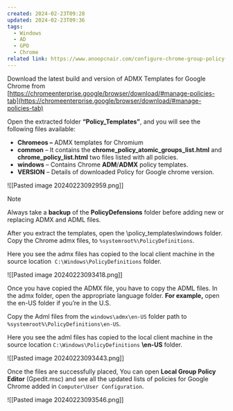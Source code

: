 ```yaml
---
created: 2024-02-23T09:28
updated: 2024-02-23T09:36
tags:
  - Windows
  - AD
  - GPO
  - Chrome
related link: https://www.anoopcnair.com/configure-chrome-group-policy-admx-templates/
---
```

Download the latest build and version of ADMX Templates for Google Chrome from [https://chromeenterprise.google/browser/download/#manage-policies-tab](https://chromeenterprise.google/browser/download/#manage-policies-tab)

Open the extracted folder **“Policy_Templates”**, and you will see the following files available:
- **Chromeos –** ADMX templates for Chromium
- **common** – It contains the **chrome_policy_atomic_groups_list.html** and **chrome_policy_list.html** two files listed with all policies.
- **windows** – Contains Chrome **ADM**/**ADMX** policy templates. 
- **VERSION** – Details of downloaded Policy for Google chrome version.

![[Pasted image 20240223092959.png]]

> [!NOTE]
> Always take a **backup** of the **PolicyDefensions** folder before adding new or replacing ADMX and ADML files.

After you extract the templates, open the \policy_templates\windows folder. Copy the Chrome admx files, to `%systemroot%\PolicyDefinitions`.

Here you see the admx files has copied to the local client machine in the source location  `C:\Windows\PolicyDefinitions` folder.

![[Pasted image 20240223093418.png]]

Once you have copied the ADMX file, you have to copy the ADML files. In the admx folder, open the appropriate language folder. **For example,** open the en-US folder if you’re in the U.S.

Copy the Adml files from the `windows\admx\en-US` folder path to `%systemroot%\PolicyDefinitions\en-US`.

Here you see the adml files has copied to the local client machine in the source location `C:\Windows\PolicyDefinitions` **\en-US** folder.

![[Pasted image 20240223093443.png]]

Once the files are successfully placed, You can open **Local Group Policy Editor** (Gpedit.msc) and see all the updated lists of policies for Google Chrome added in `Computer\User Configuration`.

![[Pasted image 20240223093546.png]]